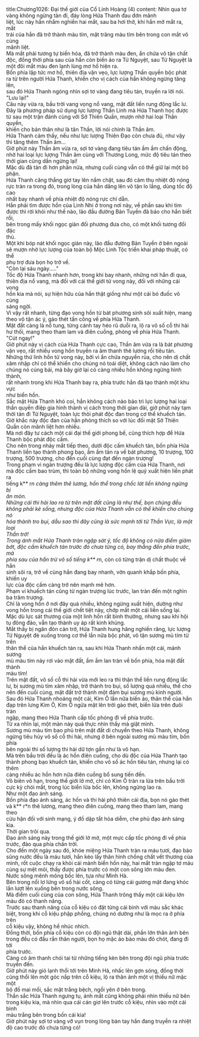 title:Chương1026: Đại thế giới của Cổ Linh Hoàng (4)
content:
Nhìn qua tơ vàng không ngừng tản đi, đáy lòng Hứa Thanh đau đớn mãnh<br>liệt, lúc này hắn nhắm nghiền hai mắt, sau ba hơi thở, khi hắn mở mắt ra, mắt<br>trái của hắn đã trở thành màu tím, mặt trăng màu tím bên trong con mắt vô cùng<br>mãnh liệt.<br>Mà mắt phải tương tự biến hóa, đã trở thành màu đen, ẩn chứa vô tận chất<br>độc, đồng thời phía sau của hắn còn biến ảo ra Tử Nguyệt, sau Tử Nguyệt là<br>một đôi mắt màu đen lạnh lùng mơ hồ hiện ra.<br>Bốn phía lập tức mơ hồ, thiên địa vặn vẹo, lực lượng Thần quyền bộc phát<br>ra từ trên người Hứa Thanh, khiến cho vị cách của hắn không ngừng tăng lên,<br>sau đó Hứa Thanh ngóng nhìn sợi tơ vàng đang tiêu tán, truyền ra lời nói.<br>"Lưu lại!"<br>Câu này vừa ra, bầu trời vang vọng nổ vang, mặt đất liền rung động lắc lư.<br>Đây là phương pháp sử dụng lực lượng Thần Linh mà Hứa Thanh học được<br>từ sau một trận đánh cùng với Sở Thiên Quần, mượn nhờ hai loại Thần quyền,<br>khiến cho bản thân như là tân Thần, lời nói chính là Thần âm.<br>Hứa Thanh cảm thấy, nếu như lực lượng Thiên Đạo còn chưa đủ, như vậy<br>thì tăng thêm Thần âm...<br>Giờ phút này Thần âm vừa ra, sợi tơ vàng đang tiêu tán ầm ầm chấn động,<br>nhờ hai loại lực lượng Thần âm cùng với Thương Long, mức độ tiêu tán theo<br>thời gian cũng dần ngừng lại!<br>Mặc dù đã tản đi hơn phân nửa, nhưng cuối cùng vẫn có thể giữ lại một bộ<br>phận.<br>Hứa Thanh căng thẳng giơ tay lên nắm chặt, sau đó cảm thụ nhiệt độ nóng<br>rực tràn ra trong đó, trong lòng của hắn dâng lên vô tận lo lắng, dùng tốc độ cao<br>nhất bay nhanh về phía nhiệt độ nóng rực chỉ dẫn.<br>Hắn phải tìm được hồn của Linh Nhi ở trong nơi này, về phần sau khi tìm<br>được thì rời khỏi như thế nào, lão đầu đường Bản Tuyền đã báo cho hắn biết rồi,<br>bên trong mấy khối ngọc giản đối phương đưa cho, có một khối tương đối đặc<br>thù.<br>Một khi bóp nát khối ngọc giản này, lão đầu đường Bản Tuyền ở bên ngoài<br>sẽ mượn nhờ lực lượng của toàn bộ Mộc Linh Tộc triển khai pháp thuật, có thể<br>phụ trợ đưa bọn họ trở về.<br>"Còn lại sáu ngày....."<br>Tốc độ Hứa Thanh nhanh hơn, trong khi bay nhanh, những nơi hắn đi qua,<br>thiên địa nổ vang, mà đối với cái thế giới tử vong này, đối với những cái vong<br>hồn kia mà nói, sự hiện hữu của hắn thật giống như một cái bó đuốc vô cùng<br>sáng ngời.<br>Vì vậy rất nhanh, từng đạo vong hồn từ bát phương sinh sôi xuất hiện, mang<br>theo vô tận ác ý, gào thét tấn công về phía Hứa Thanh.<br>Mặt đất càng là nổ tung, từng cánh tay héo rũ duỗi ra, lộ ra vô số cỗ thi hài<br>hư thối, mang theo tham lam và điên cuồng, phóng về phía Hứa Thanh.<br>"Cút ngay!"<br>Giờ phút này vị cách của Hứa Thanh cực cao, Thần âm vừa ra là bát phương<br>vặn vẹo, rất nhiều vong hồn truyền ra âm thanh thê lương rồi tiêu tán.<br>Những thứ linh hồn tử vong này, bởi vì ẩn chứa nguyền rủa, cho nên dị chất<br>xâm nhập chỉ có thể khiến cho chúng nó toái diệt, không cách nào làm cho<br>chúng nó cúng bái, mà bây giờ lại có càng nhiều hồn không ngừng hình thành,<br>rất nhanh trong khi Hứa Thanh bay ra, phía trước hắn đã tạo thành một khu vực<br>như biển hồn.<br>Sắc mặt Hứa Thanh khó coi, hắn không cách nào bảo trì lực lượng hai loại<br>thần quyền điệp gia hình thành vị cách trong thời gian dài, giờ phút này tạm<br>thời tản đi Tử Nguyệt, toàn lực thôi phát độc đan trong cơ thể khuếch tán.<br>Giờ khắc này độc đan của hắn phóng thích so với lúc đối mặt Sở Thiên<br>Quần còn mãnh liệt hơn nhiều.<br>Mà nơi đây tư cách một cái đại thế giới phong bế, cũng thích hợp để Hứa<br>Thanh bộc phát độc cấm.<br>Cho nên trong nháy mắt tiếp theo, dưới độc cấm khuếch tán, bốn phía Hứa<br>Thanh liền tạo thành phong bạo, ầm ầm tản ra về bát phương, 10 trượng, 100<br>trượng, 500 trượng, cho đến cuối cùng đạt đến ngàn trượng!<br>Trong phạm vi ngàn trượng đều là lực lượng độc cấm của Hứa Thanh, nơi<br>mà độc cấm bao trùm, thì toàn bộ những vong hồn lệ quỷ xuất hiện liền phát ra<br>tiếng k** r*n càng thêm thê lương, hồn thể trong chốc lát liền không ngừng bị<br>ăn mòn.<br>Những cái thi hài lao ra từ trên mặt đất cũng là như thế, bọn chúng đều<br>không phải kẻ sống, nhưng độc của Hứa Thanh vẫn có thể khiến cho chúng nó<br>hóa thành tro bụi, dẫu sao thì đây cũng là sức mạnh tới từ Thần Vực, là một loại<br>Thần trớ!<br>Trong ánh mắt Hứa Thanh tràn ngập sát ý, tốc độ không có nửa điểm giảm<br>bớt, độc cấm khuếch tán trước đó chưa từng có, bay thẳng đến phía trước, mà<br>phía sau của hắn trừ vô số tiếng k** r*n, còn có từng trận dị chất thuộc về hắn<br>sinh sôi ra, trở về cùng hắn đang bay nhanh, vờn quanh khắp bốn phía, khiến uy<br>lực của độc cấm càng trở nên mạnh mẽ hơn.<br>Phạm vi khuếch tán cũng từ ngàn trượng lúc trước, lan tràn đến một nghìn<br>ba trăm trượng.<br>Chỉ là vong hồn ở nơi đây quá nhiều, không ngừng xuất hiện, dường như<br>vong hồn trong cái thế giới chết tiệt này, chớp mắt một cái liền sống lại.<br>Mặc dù lực sát thương của một linh hồn rất bình thường, nhưng sau khi hội<br>tụ đông đảo, vẫn tạo thành uy áp rất kinh khủng.<br>Mắt thấy bị ngăn đón cản trở, Hứa Thanh hung hăng nghiến răng, lực lượng<br>Tử Nguyệt đè xuống trong cơ thể lần nữa bộc phát, vô tận sương mù tím từ trên<br>thân thể của hắn khuếch tán ra, sau khi Hứa Thanh nhấn một cái, mảnh sương<br>mù màu tím này rơi vào mặt đất, ầm ầm lan tràn về bốn phía, hóa mặt đất thành<br>màu tím!<br>Trên mặt đất, vô số cỗ thi hài vừa mới leo ra thì thân thể liền rung động lắc<br>lư, bị sương mù tím xâm nhập, trở thành tro bụi, số lượng quá nhiều, thế cho<br>nên đến cuối cùng, mặt đất trở thành một đám bụi sương mù kinh người.<br>Sau đó Hứa Thanh nhoáng một cái, Kim Ô lần nữa biến ảo, thân thể của hắn<br>đạp trên lưng Kim Ô, Kim Ô ngửa mặt lên trời gào thét, biển lửa trên đuôi tràn<br>ngập, mang theo Hứa Thanh cấp tốc phóng đi về phía trước.<br>Từ xa nhìn lại, một màn này quả thực nhìn thấy mà giật mình.<br>Sương mù màu tím bao phủ trên mặt đất di chuyển theo Hứa Thanh, không<br>ngừng tiêu hủy vô số cỗ thi hài, nhưng ở bên ngoài sương mù màu tím, bốn phía<br>bên ngoài thì số lượng thi hài dữ tợn gần như là vô hạn.<br>Mà trên bầu trời đều là ác hồn điên cuồng, cho dù độc của Hứa Thanh tạo<br>thành phong bạo khuếch tán, khiến cho vô số ác hồn tiêu tán, nhưng lại có thêm<br>càng nhiều ác hồn hơn nữa điên cuồng bổ sung tiến đến.<br>Vô biên vô hạn, trong thế giới lờ mờ, chỉ có Kim Ô tràn ra lửa trên bầu trời<br>cực kỳ chói mắt, trong lúc biển lửa bốc lên, không ngừng lao ra.<br>Như một đạo ánh sáng.<br>Bốn phía đạo ánh sáng, ác hồn và thi hài phô thiên cái địa, bọn nó gào thét<br>và k** r*n thê lương, mang theo điên cuồng, mang theo tham lam, mang theo<br>cừu hận đối với sinh mạng, ý đồ dập tắt hỏa diễm, che phủ đạo ánh sáng kia.<br>Thời gian trôi qua.<br>Đạo ánh sáng này trong thế giới lờ mờ, một mực cấp tốc phóng đi về phía<br>trước, đảo qua phía chân trời.<br>Cho đến một ngày sau đó, khóe miệng Hứa Thanh tràn ra máu tươi, đạo bào<br>sũng nước đều là máu tươi, hắn kéo lấy thân hình chồng chất vết thương của<br>mình, rốt cuộc chạy ra khỏi cái mảnh biển hồn này, hai mắt tràn ngập tơ máu<br>cùng sự mệt mỏi, thấy được phía trước có một con sông lớn màu đen.<br>Nước sông mênh mông bốc lên, tựa như Minh Hà.<br>Bên trong nổi lơ lửng vô số hài cốt, càng có từng cái gương mặt đang khóc<br>lần lượt lên xuống bên trong nước sông.<br>Mà điểm cuối cùng của con sông, Hứa Thanh trông thấy một cái kiệu lớn<br>màu đỏ có thanh nâng.<br>Trước sau thanh nâng của cỗ kiệu có đặt từng cái bình với màu sắc khác<br>biệt, trong khi cỗ kiệu phập phồng, chúng nó dường như là mọc ra ở phía trên<br>cỗ kiệu vậy, không hề nhúc nhích.<br>Đồng thời, bốn phía cỗ kiệu còn có đội ngũ thật dài, phần lớn thân ảnh bên<br>trong đều có đầu rắn thân người, bọn họ mặc áo bào màu đỏ chót, đang đi tới<br>phía trước.<br>Càng có âm thanh chói tai từ những tiếng kèn bên trong đội ngũ phía trước<br>truyền đến.<br>Giờ phút này gió lạnh thổi tới trên Minh Hà, nhấc lên gợn sóng, đồng thời<br>cũng thổi lên một góc nắp trên cỗ kiệu, lộ ra thân ảnh một vị thiếu nữ mặc một<br>bộ đồ mai mối, sắc mặt trắng bệch, ngồi yên ở bên trong.<br>Thần sắc Hứa Thanh ngưng tụ, ánh mắt cũng không phải nhìn thiếu nữ bên<br>trong kiệu kia, mà nhìn qua cái cán giơ lên trước cỗ kiệu, nhìn vào một cái bình<br>màu trắng bên trong bốn cái kia!<br>Giờ phút này sợi tơ vàng vỡ vụn trong lòng bàn tay hắn đang truyền ra nhiệt<br>độ cao trước đó chưa từng có!